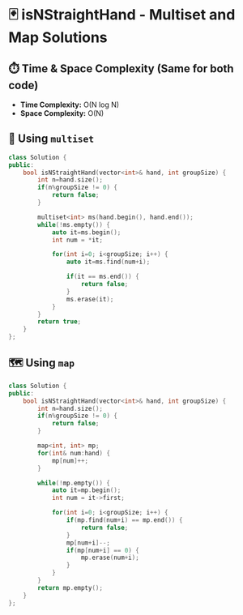 
# 🃏 isNStraightHand - Multiset and Map Solutions


## ⏱️ Time & Space Complexity (Same for both code)

- **Time Complexity:** O(N log N)
- **Space Complexity:** O(N)


## 🧩 Using `multiset`

```cpp
class Solution {
public:
    bool isNStraightHand(vector<int>& hand, int groupSize) {
        int n=hand.size();
        if(n%groupSize != 0) {
            return false;
        }

        multiset<int> ms(hand.begin(), hand.end());
        while(!ms.empty()) {
            auto it=ms.begin();
            int num = *it;

            for(int i=0; i<groupSize; i++) {
                auto it=ms.find(num+i);

                if(it == ms.end()) {
                    return false;
                }
                ms.erase(it);
            }
        }
        return true;
    }
};
```


## 🗺️ Using `map`

```cpp
class Solution {
public:
    bool isNStraightHand(vector<int>& hand, int groupSize) {
        int n=hand.size();
        if(n%groupSize != 0) {
            return false;
        }

        map<int, int> mp;
        for(int& num:hand) {
            mp[num]++;
        }

        while(!mp.empty()) {
            auto it=mp.begin();
            int num = it->first;

            for(int i=0; i<groupSize; i++) {
                if(mp.find(num+i) == mp.end()) {
                    return false;
                }
                mp[num+i]--;
                if(mp[num+i] == 0) {
                    mp.erase(num+i);
                }
            }
        }
        return mp.empty();
    }
};
```
